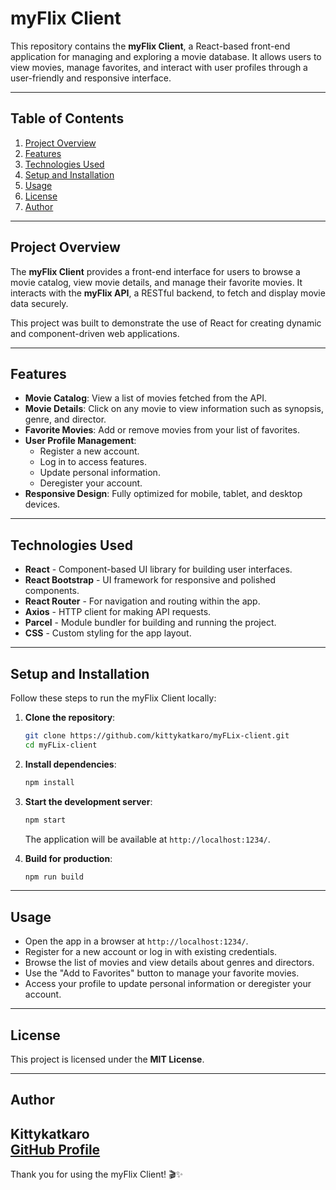 # myFlix Client

This repository contains the **myFlix Client**, a React-based front-end application for managing and exploring a movie database. It allows users to view movies, manage favorites, and interact with user profiles through a user-friendly and responsive interface.

---

## Table of Contents
1. [Project Overview](#project-overview)
2. [Features](#features)
3. [Technologies Used](#technologies-used)
4. [Setup and Installation](#setup-and-installation)
5. [Usage](#usage)
6. [License](#license)
7. [Author](#author)

---

## Project Overview
The **myFlix Client** provides a front-end interface for users to browse a movie catalog, view movie details, and manage their favorite movies. It interacts with the **myFlix API**, a RESTful backend, to fetch and display movie data securely.

This project was built to demonstrate the use of React for creating dynamic and component-driven web applications.

---

## Features
- **Movie Catalog**: View a list of movies fetched from the API.
- **Movie Details**: Click on any movie to view information such as synopsis, genre, and director.
- **Favorite Movies**: Add or remove movies from your list of favorites.
- **User Profile Management**:
  - Register a new account.
  - Log in to access features.
  - Update personal information.
  - Deregister your account.
- **Responsive Design**: Fully optimized for mobile, tablet, and desktop devices.

---

## Technologies Used
- **React** - Component-based UI library for building user interfaces.
- **React Bootstrap** - UI framework for responsive and polished components.
- **React Router** - For navigation and routing within the app.
- **Axios** - HTTP client for making API requests.
- **Parcel** - Module bundler for building and running the project.
- **CSS** - Custom styling for the app layout.

---

## Setup and Installation
Follow these steps to run the myFlix Client locally:

1. **Clone the repository**:
   ```bash
   git clone https://github.com/kittykatkaro/myFLix-client.git
   cd myFLix-client
   ```

2. **Install dependencies**:
   ```bash
   npm install
   ```

3. **Start the development server**:
   ```bash
   npm start
   ```
   The application will be available at `http://localhost:1234/`.

4. **Build for production**:
   ```bash
   npm run build
   ```

---

## Usage
- Open the app in a browser at `http://localhost:1234/`.
- Register for a new account or log in with existing credentials.
- Browse the list of movies and view details about genres and directors.
- Use the "Add to Favorites" button to manage your favorite movies.
- Access your profile to update personal information or deregister your account.

---

## License
This project is licensed under the **MIT License**.

---

## Author
**Kittykatkaro**  
[GitHub Profile](https://github.com/kittykatkaro)  
---

Thank you for using the myFlix Client! 🎬✨
